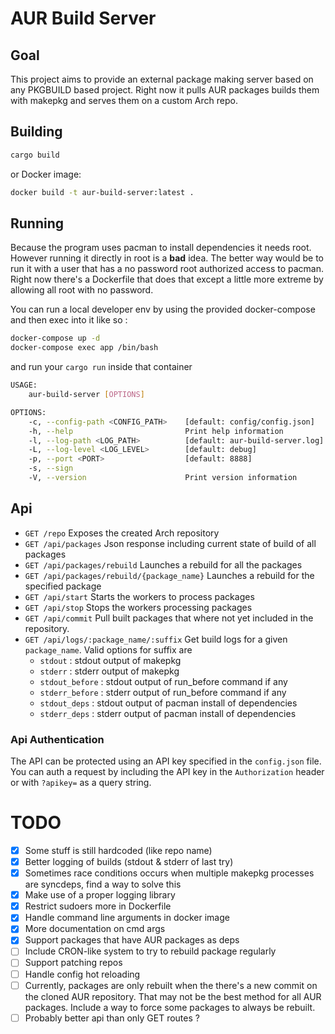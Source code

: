 # AUR Build Server

## Goal

This project aims to provide an external package making server based on any PKGBUILD based project.
Right now it pulls AUR packages builds them with makepkg and serves them on a custom Arch repo.

## Building

```bash
cargo build
```

or Docker image:

```bash
docker build -t aur-build-server:latest .
```

## Running

Because the program uses pacman to install dependencies it needs root. However running it directly in root is a **bad** idea.
The better way would be to run it with a user that has a no password root authorized access to pacman.
Right now there's a Dockerfile that does that except a little more extreme by allowing all root with no password.

You can run a local developer env by using the provided docker-compose and then exec into it like so :

```bash
docker-compose up -d
docker-compose exec app /bin/bash
```

and run your `cargo run` inside that container

```bash
USAGE:
    aur-build-server [OPTIONS]

OPTIONS:
    -c, --config-path <CONFIG_PATH>    [default: config/config.json]
    -h, --help                         Print help information
    -l, --log-path <LOG_PATH>          [default: aur-build-server.log]
    -L, --log-level <LOG_LEVEL>        [default: debug]
    -p, --port <PORT>                  [default: 8888]
    -s, --sign                         
    -V, --version                      Print version information
```

## Api

- `GET /repo` Exposes the created Arch repository
- `GET /api/packages` Json response including current state of build of all packages
- `GET /api/packages/rebuild` Launches a rebuild for all the packages
- `GET /api/packages/rebuild/{package_name}` Launches a rebuild for the specified package
- `GET /api/start` Starts the workers to process packages
- `GET /api/stop` Stops the workers processing packages
- `GET /api/commit` Pull built packages that where not yet included in the repository.
- `GET /api/logs/:package_name/:suffix` Get build logs for a given `package_name`. Valid options for suffix are
  - `stdout` : stdout output of makepkg
  - `stderr` : stderr output of makepkg 
  - `stdout_before` : stdout output of run_before command if any
  - `stderr_before` : stderr output of run_before command if any
  - `stdout_deps` : stdout output of pacman install of dependencies
  - `stderr_deps` : stderr output of pacman install of dependencies

### Api Authentication
The API can be protected using an API key specified in the `config.json` file.
You can auth a request by including the API key in the `Authorization` header or with `?apikey=` as a query string.

# TODO
- [x] Some stuff is still hardcoded (like repo name)
- [x] Better logging of builds (stdout & stderr of last try)
- [x] Sometimes race conditions occurs when multiple makepkg processes are syncdeps, find a way to solve this
- [x] Make use of a proper logging library
- [x] Restrict sudoers more in Dockerfile
- [x] Handle command line arguments in docker image
- [x] More documentation on cmd args
- [x] Support packages that have AUR packages as deps
- [ ] Include CRON-like system to try to rebuild package regularly
- [ ] Support patching repos
- [ ] Handle config hot reloading
- [ ] Currently, packages are only rebuilt when the there's a new commit on the cloned AUR repository.
  That may not be the best method for all AUR packages.
  Include a way to force some packages to always be rebuilt.
- [ ] Probably better api than only GET routes ?
